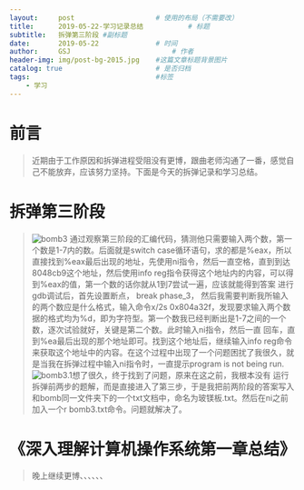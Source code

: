```yaml
---
layout:     post   				    # 使用的布局（不需要改）
title:      2019-05-22-学习记录总结			# 标题 
subtitle:   拆弹第三阶段 #副标题
date:       2019-05-22 				# 时间
author:     GSJ 						# 作者
header-img: img/post-bg-2015.jpg 	#这篇文章标题背景图片
catalog: true 						# 是否归档
tags:								#标签
    - 学习
---
```


# 前言
> 近期由于工作原因和拆弹进程受阻没有更博，跟曲老师沟通了一番，感觉自己不能放弃，应该努力坚持。下面是今天的拆弹记录和学习总结。
# 拆弹第三阶段
>  ![bomb3](https://wx4.sinaimg.cn/mw690/005QXIrHly1g3a72737xej311a0imq4j.jpg)
 通过观察第三阶段的汇编代码，猜测他只需要输入两个数，第一个数是1-7内的数。后面就是switch case循环语句，求的都是%eax，所以直接找到%eax最后出现的地址，先使用ni指令，然后一直空格，直到到达8048cb9这个地址，然后使用info reg指令获得这个地址内的内容，可以得到%eax的值，第一个数的话你就从1到7尝试一遍，应该就能得到答案
 进行gdb调试后，首先设置断点， break phase_3， 然后我需要判断我所输入的两个数应是什么格式，输入命令x/2s 0x804a32f，发现要求输入两个数据的格式均为%d，即为字符型。第一个数我已经判断出是1-7之间的一个数，逐次试验就好，关键是第二个数。此时输入ni指令，然后一直
 回车，直到%ea最后出现的那个地址即可。找到这个地址后，继续输入info reg命令来获取这个地址中的内容。在这个过程中出现了一个问题困扰了我很久，就是当我在拆弹过程中输入ni指令时，一直提示program is not being run.  ![bomb3.1](https://wx1.sinaimg.cn/mw690/005QXIrHly1g3a8a1fsvwj309n0beaf7.jpg)想了很久，终于找到了问题，原来在这之前，我根本没有
 运行拆弹前两步的题解，而是直接进入了第三步，于是我把前两阶段的答案写入和bomb同一文件夹下的一个txt文档中，命名为玻镁板.txt。然后在ni之前加入一个r bomb3.txt命令。问题就解决了。
 # 《深入理解计算机操作系统第一章总结》
 >  晚上继续更博、、、、、、
